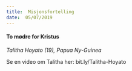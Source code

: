 ```yaml
---
title:  Misjonsfortelling
date:  05/07/2019
---
```


#### To mødre for Kristus

_Talitha Hoyato (19), Papua Ny-Guinea_

Se en video om Talitha her: bit.ly/Talitha-Hoyato
